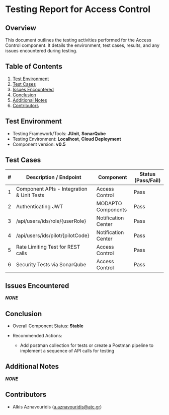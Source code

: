 # Testing Report for Access Control

## Overview

This document outlines the testing activities performed for the Access Control component. It details the environment, test cases, results, and any issues encountered during testing.

## Table of Contents

1. [Test Environment](#test-environment)
2. [Test Cases](#test-cases)
3. [Issues Encountered](#issues-encountered)
4. [Conclusion](#conclusion)
5. [Additional Notes](#additional-notes)
6. [Contributors](#contributors)

## Test Environment

- Testing Framework/Tools: **JUnit**, **SonarQube**
- Testing Environment: **Localhost**, **Cloud Deployment**
- Component version: **v0.5**

## Test Cases

| # | Description / Endpoint | Component | Status (Pass/Fail) |
| -------------- | -- | -- | -- |
| 1 | Component APIs - Integration & Unit Tests | Access Control | Pass |
| 2 | Authenticating JWT | MODAPTO Components | Pass |
| 3 | /api/users/ids/role/{userRole} | Notification Center | Pass |
| 4 | /api/users/ids/pilot/{pilotCode} | Notification Center | Pass |
| 5 | Rate Limiting Test for REST calls | Access Control | Pass |
| 6 | Security Tests via SonarQube | Access Control | Pass |

## Issues Encountered

***NONE***

## Conclusion

- Overall Component Status: **Stable**

- Recommended Actions:

  - Add postman collection for tests or create a Postman pipeline to implement a sequence of API calls for testing

## Additional Notes

***NONE***

## Contributors

- Alkis Aznavouridis (<a.aznavouridis@atc.gr>)
